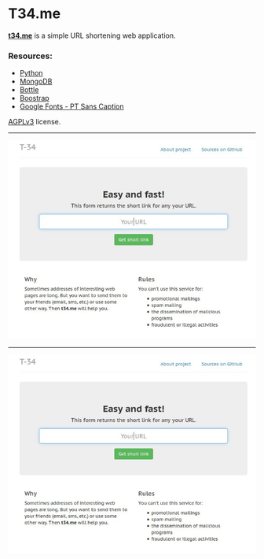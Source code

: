 T34.me
======

**[t34.me](http://t34.me/)** is a simple URL shortening web application.

### Resources:

* [Python](http://python.org/)
* [MongoDB](http://www.mongodb.org/)
* [Bottle](http://bottlepy.org/)
* [Boostrap](http://getbootstrap.com/)
* [Google Fonts - PT Sans Caption](http://www.google.com/fonts/#ChoosePlace:select/Collection:PT+Sans+Caption)

[AGPLv3](http://www.gnu.org/licenses/agpl.html) license.

---
<img src="./media/img/first_screen.jpg">

---
<img src="./media/img/first_screen.jpg">
